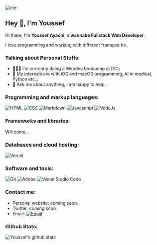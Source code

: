 ![me](https://github.com/YoussefAyachi95/YoussefAyachi95/raw/master/assets/me.gif)

## Hey 👋, I'm Youssef

Hi there, I'm **Youssef Ayachi**, a **wannabe Fullstack Web Developer**.

I love programming and working with different frameworks.

### Talking about Personal Stuffs:

- 👨🏽‍💻 I’m currently doing a Webdev bootcamp at DCI; 
- 🤔 My interests are with iOS and macOS programming, AI in medical, Python etc..;
- 💬 Ask me about anything, I am happy to help;

### Programming and markup languages:

![HTML](https://camo.githubusercontent.com/b4c648ad32f8f9f7c328a4dd59b5df0eb2a4e2623095e31d059f026979129491/68747470733a2f2f696d672e736869656c64732e696f2f62616467652f48544d4c2d4533344632362e7376673f6c6f676f3d68746d6c35266c6f676f436f6c6f723d7768697465)
![CSS](https://camo.githubusercontent.com/53132716f8ed401a79d8c0980b9666b6cd8ce8e7faed1beeb328f821b44850bc/68747470733a2f2f696d672e736869656c64732e696f2f62616467652f4353532d3135373242362e7376673f6c6f676f3d63737333266c6f676f436f6c6f723d7768697465)
![Markdown](https://camo.githubusercontent.com/0efd050828ea5aa9f24a975795966252bcaa93ce8d2bb4823bc75b52931a9749/68747470733a2f2f696d672e736869656c64732e696f2f62616467652f4d61726b646f776e2d3030303030302e7376673f6c6f676f3d6d61726b646f776e266c6f676f436f6c6f723d7768697465)
![Javascript](https://camo.githubusercontent.com/9a794a64d79bb070a8009cf27eb31c989d09d43a65f95362c88ed6c28218319b/68747470733a2f2f696d672e736869656c64732e696f2f62616467652f4a6176615363726970742d4637444631452e7376673f6c6f676f3d6a617661736372697074266c6f676f436f6c6f723d626c61636b)
![NodeJs](https://camo.githubusercontent.com/03d91be86cc33b72b22f8e84f2706a0a91ab0fca763566745ea6e3f72562811e/68747470733a2f2f696d672e736869656c64732e696f2f62616467652f4e6f64652e6a732d3433383533442e7376673f6c6f676f3d6e6f64652e6a73266c6f676f436f6c6f723d7768697465)

### Frameworks and libraries:

Will come...

### Databases and cloud hosting:

![Vercel](https://camo.githubusercontent.com/07acda00387ac5f0b1741ed51cdea3a466482f5ef236a2d6464643c60350d850/68747470733a2f2f696d672e736869656c64732e696f2f62616467652f56657263656c2d3030303030302e7376673f6c6f676f3d76657263656c266c6f676f436f6c6f723d7768697465)

### Software and tools:

![Git](https://camo.githubusercontent.com/b957ad4a7456b1ed2ddea1f1e5d7789b1df3c8c5bbcf9427775b0ccad8e0c200/68747470733a2f2f696d672e736869656c64732e696f2f62616467652f4769742d4630353033332e7376673f6c6f676f3d676974266c6f676f436f6c6f723d7768697465)
![Adobe](https://camo.githubusercontent.com/ae71bdad7f1451a2c389f3a27e31a73f30d102e603cd54c3b34664e66313d475/68747470733a2f2f696d672e736869656c64732e696f2f62616467652f41646f62652d4646303030302e7376673f6c6f676f3d61646f6265266c6f676f436f6c6f723d7768697465)
![Visual Studio Code](https://camo.githubusercontent.com/f53628686f10ddabc221f47e91499adfaaed5663511900009deb71bd3c873236/68747470733a2f2f696d672e736869656c64732e696f2f62616467652f56697375616c25323053747564696f253230436f64652d3030373864372e7376673f6c6f676f3d76697375616c2d73747564696f2d636f6465266c6f676f436f6c6f723d7768697465)

### Contact me:

- Personal website: coming soon.
- Twitter: coming soon.
- Email: [![Email](https://img.shields.io/badge/youssef.ayachi@web.de-D14836?style=flat-square&logo=gmail&logoColor=white)](mailto:youssef.ayachi@web.de)

### Github Stats:

![Youssef's github stats](https://github-readme-stats.vercel.app/api?username=YoussefAyachi95&show_icons=true&theme=dracula)

